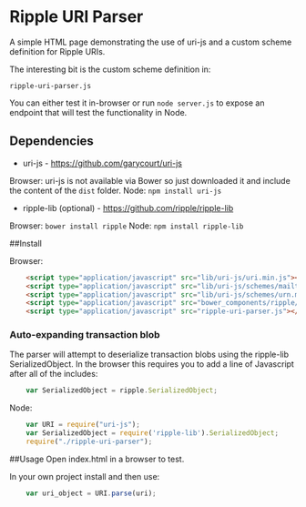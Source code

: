 # Ripple URI Parser

A simple HTML page demonstrating the use of uri-js and a custom scheme definition for Ripple URIs.

The interesting bit is the custom scheme definition in:

`ripple-uri-parser.js`

You can either test it in-browser or run `node server.js` to expose an endpoint that will test the 
functionality in Node.

## Dependencies

* uri-js - https://github.com/garycourt/uri-js

Browser: uri-js is not available via Bower so just downloaded it and include the content of the `dist` folder.
Node: `npm install uri-js`

* ripple-lib (optional) - https://github.com/ripple/ripple-lib

Browser: `bower install ripple`
Node: `npm install ripple-lib`


##Install

Browser:
```html
    <script type="application/javascript" src="lib/uri-js/uri.min.js"></script>
    <script type="application/javascript" src="lib/uri-js/schemes/mailto.min.js"></script>
    <script type="application/javascript" src="lib/uri-js/schemes/urn.min.js"></script>
    <script type="application/javascript" src="bower_components/ripple/ripple.js"></script>
    <script type="application/javascript" src="ripple-uri-parser.js"></script>
```
### Auto-expanding transaction blob

The parser will attempt to deserialize transaction blobs using the ripple-lib SerializedObject. In the browser this 
requires you to add a line of Javascript after all of the includes:

```javascript
    var SerializedObject = ripple.SerializedObject;
```
Node:
```javascript
    var URI = require("uri-js");
    var SerializedObject = require('ripple-lib').SerializedObject;
    require("./ripple-uri-parser");
```

##Usage
Open index.html in a browser to test.

In your own project install and then use:
```javascript
    var uri_object = URI.parse(uri);
```


